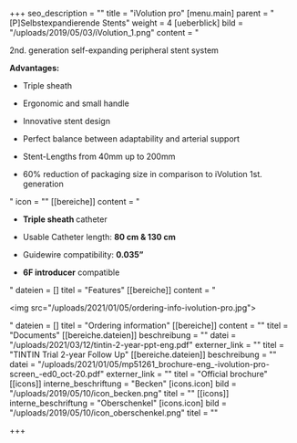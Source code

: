 +++
seo_description = ""
title = "iVolution pro"
[menu.main]
parent = "[P]Selbstexpandierende Stents"
weight = 4
[ueberblick]
bild = "/uploads/2019/05/03/iVolution_1.png"
content = "<p>2nd. generation self-expanding peripheral stent system</p><p></p><p><strong>Advantages:</strong></p><ul><li><p>Triple sheath</p></li><li><p>Ergonomic and small handle</p></li><li><p>Innovative stent design</p></li><li><p>Perfect balance between adaptability and arterial support</p></li><li><p>Stent-Lengths from 40mm up to 200mm</p></li><li><p>60% reduction of packaging size in comparison to iVolution 1st. generation</p></li></ul>"
icon = ""
[[bereiche]]
content = "<ul><li><p><strong>Triple sheath </strong>catheter</p></li><li><p>Usable Catheter length: <strong>80 cm &amp; 130 cm</strong></p></li><li><p>Guidewire compatibility: <strong>0.035”</strong></p></li><li><p><strong>6F introducer</strong> compatible</p></li></ul>"
dateien = []
titel = "Features"
[[bereiche]]
content = "<p><img src=\"/uploads/2021/01/05/ordering-info-ivolution-pro.jpg\"></p>"
dateien = []
titel = "Ordering information"
[[bereiche]]
content = ""
titel = "Documents"
[[bereiche.dateien]]
beschreibung = ""
datei = "/uploads/2021/03/12/tintin-2-year-ppt-eng.pdf"
externer_link = ""
titel = "TINTIN Trial 2-year Follow Up"
[[bereiche.dateien]]
beschreibung = ""
datei = "/uploads/2021/01/05/mp51261_brochure-eng_-ivolution-pro-screen_-ed0_oct-20.pdf"
externer_link = ""
titel = "Official brochure"
[[icons]]
interne_beschriftung = "Becken"
[icons.icon]
bild = "/uploads/2019/05/10/icon_becken.png"
titel = ""
[[icons]]
interne_beschriftung = "Oberschenkel"
[icons.icon]
bild = "/uploads/2019/05/10/icon_oberschenkel.png"
titel = ""

+++
